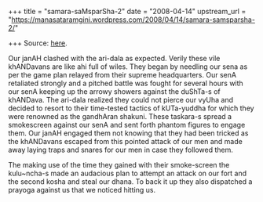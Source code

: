 +++
title = "samara-saMsparSha-2"
date = "2008-04-14"
upstream_url = "https://manasataramgini.wordpress.com/2008/04/14/samara-samsparsha-2/"

+++
Source: [here](https://manasataramgini.wordpress.com/2008/04/14/samara-samsparsha-2/).

Our janAH clashed with the ari-dala as expected. Verily these vile khANDavans are like ahi full of wiles. They began by needling our sena as per the game plan relayed from their supreme headquarters. Our senA retaliated strongly and a pitched battle was fought for several hours with our senA keeping up the arrowy showers against the duShTa-s of khANDava. The ari-dala realized they could not pierce our vyUha and decided to resort to their time-tested tactics of kUTa-yuddha for which they were renowned as the gandhAran shakuni. These taskara-s spread a smokescreen against our senA and sent forth phantom figures to engage them. Our janAH engaged them not knowing that they had been tricked as the khANDavans escaped from this pointed attack of our men and made away laying traps and snares for our men in case they followed them.

The making use of the time they gained with their smoke-screen the kulu\~ncha-s made an audacious plan to attempt an attack on our fort and the second kosha and steal our dhana. To back it up they also dispatched a prayoga against us that we noticed hitting us.

